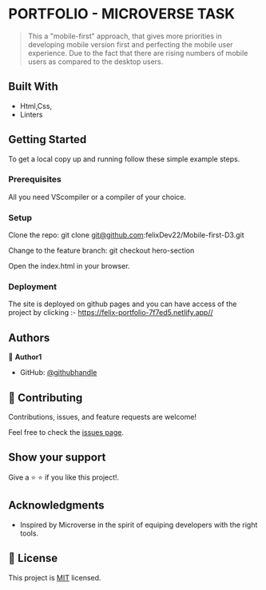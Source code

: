 # PORTFOLIO - MICROVERSE TASK

> This a "mobile-first" approach, that gives more priorities in developing mobile version first and perfecting the mobile user experience. Due to the fact that there are rising numbers of mobile users as compared to the desktop users.

## Built With

- Html,Css,
- Linters

## Getting Started

To get a local copy up and running follow these simple example steps.

### Prerequisites

All you need VScompiler or a compiler of your choice.

### Setup

Clone the repo: git clone git@github.com:felixDev22/Mobile-first-D3.git

Change to the feature branch: git checkout hero-section

Open the index.html in your browser.

### Deployment
The site is deployed on github pages and you can have access of the project by clicking :- https://felix-portfolio-7f7ed5.netlify.app//
## Authors

👤 **Author1**

- GitHub: [@githubhandle](https://github.com/felixDev22)

## 🤝 Contributing

Contributions, issues, and feature requests are welcome!

Feel free to check the [issues page](https://github.com/felixDev22/Mobile-first-D3/issues).

## Show your support

Give a ⭐️ ⭐️ if you like this project!.

## Acknowledgments

- Inspired by Microverse in the spirit of equiping developers with the right tools.

## 📝 License

This project is [MIT](./LICENSE) licensed.
